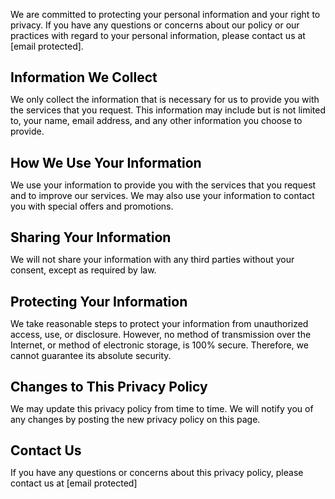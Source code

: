 <p data-line="2" class="code-line" dir="auto" style="margin-bottom: 0.7em; position: relative; color: rgb(0, 0, 0); font-family: -apple-system, BlinkMacSystemFont, &quot;Segoe WPC&quot;, &quot;Segoe UI&quot;, system-ui, Ubuntu, &quot;Droid Sans&quot;, sans-serif;">We are committed to protecting your personal information and your right to privacy. If you have any questions or concerns about our policy or our practices with regard to your personal information, please contact us at [email protected].</p><h2 data-line="4" class="code-line" dir="auto" id="information-we-collect" style="margin-bottom: 0.2em; position: relative; color: rgb(0, 0, 0); font-family: -apple-system, BlinkMacSystemFont, &quot;Segoe WPC&quot;, &quot;Segoe UI&quot;, system-ui, Ubuntu, &quot;Droid Sans&quot;, sans-serif;">Information We Collect</h2><p data-line="6" class="code-line code-active-line" dir="auto" style="margin-bottom: 0.7em; position: relative; color: rgb(0, 0, 0); font-family: -apple-system, BlinkMacSystemFont, &quot;Segoe WPC&quot;, &quot;Segoe UI&quot;, system-ui, Ubuntu, &quot;Droid Sans&quot;, sans-serif;">We only collect the information that is necessary for us to provide you with the services that you request. This information may include but is not limited to, your name, email address, and any other information you choose to provide.</p><h2 data-line="8" class="code-line" dir="auto" id="how-we-use-your-information" style="margin-bottom: 0.2em; position: relative; color: rgb(0, 0, 0); font-family: -apple-system, BlinkMacSystemFont, &quot;Segoe WPC&quot;, &quot;Segoe UI&quot;, system-ui, Ubuntu, &quot;Droid Sans&quot;, sans-serif;">How We Use Your Information</h2><p data-line="10" class="code-line" dir="auto" style="margin-bottom: 0.7em; position: relative; color: rgb(0, 0, 0); font-family: -apple-system, BlinkMacSystemFont, &quot;Segoe WPC&quot;, &quot;Segoe UI&quot;, system-ui, Ubuntu, &quot;Droid Sans&quot;, sans-serif;">We use your information to provide you with the services that you request and to improve our services. We may also use your information to contact you with special offers and promotions.</p><h2 data-line="12" class="code-line" dir="auto" id="sharing-your-information" style="margin-bottom: 0.2em; position: relative; color: rgb(0, 0, 0); font-family: -apple-system, BlinkMacSystemFont, &quot;Segoe WPC&quot;, &quot;Segoe UI&quot;, system-ui, Ubuntu, &quot;Droid Sans&quot;, sans-serif;">Sharing Your Information</h2><p data-line="14" class="code-line" dir="auto" style="margin-bottom: 0.7em; position: relative; color: rgb(0, 0, 0); font-family: -apple-system, BlinkMacSystemFont, &quot;Segoe WPC&quot;, &quot;Segoe UI&quot;, system-ui, Ubuntu, &quot;Droid Sans&quot;, sans-serif;">We will not share your information with any third parties without your consent, except as required by law.</p><h2 data-line="16" class="code-line" dir="auto" id="protecting-your-information" style="margin-bottom: 0.2em; position: relative; color: rgb(0, 0, 0); font-family: -apple-system, BlinkMacSystemFont, &quot;Segoe WPC&quot;, &quot;Segoe UI&quot;, system-ui, Ubuntu, &quot;Droid Sans&quot;, sans-serif;">Protecting Your Information</h2><p data-line="18" class="code-line" dir="auto" style="margin-bottom: 0.7em; position: relative; color: rgb(0, 0, 0); font-family: -apple-system, BlinkMacSystemFont, &quot;Segoe WPC&quot;, &quot;Segoe UI&quot;, system-ui, Ubuntu, &quot;Droid Sans&quot;, sans-serif;">We take reasonable steps to protect your information from unauthorized access, use, or disclosure. However, no method of transmission over the Internet, or method of electronic storage, is 100% secure. Therefore, we cannot guarantee its absolute security.</p><h2 data-line="20" class="code-line" dir="auto" id="changes-to-this-privacy-policy" style="margin-bottom: 0.2em; position: relative; color: rgb(0, 0, 0); font-family: -apple-system, BlinkMacSystemFont, &quot;Segoe WPC&quot;, &quot;Segoe UI&quot;, system-ui, Ubuntu, &quot;Droid Sans&quot;, sans-serif;">Changes to This Privacy Policy</h2><p data-line="22" class="code-line" dir="auto" style="margin-bottom: 0.7em; position: relative; color: rgb(0, 0, 0); font-family: -apple-system, BlinkMacSystemFont, &quot;Segoe WPC&quot;, &quot;Segoe UI&quot;, system-ui, Ubuntu, &quot;Droid Sans&quot;, sans-serif;">We may update this privacy policy from time to time. We will notify you of any changes by posting the new privacy policy on this page.</p><h2 data-line="24" class="code-line" dir="auto" id="contact-us" style="margin-bottom: 0.2em; position: relative; color: rgb(0, 0, 0); font-family: -apple-system, BlinkMacSystemFont, &quot;Segoe WPC&quot;, &quot;Segoe UI&quot;, system-ui, Ubuntu, &quot;Droid Sans&quot;, sans-serif;">Contact Us</h2><p data-line="26" class="code-line" dir="auto" style="margin-bottom: 0.7em; position: relative; color: rgb(0, 0, 0); font-family: -apple-system, BlinkMacSystemFont, &quot;Segoe WPC&quot;, &quot;Segoe UI&quot;, system-ui, Ubuntu, &quot;Droid Sans&quot;, sans-serif;">If you have any questions or concerns about this privacy policy, please contact us at [email protected]</p>